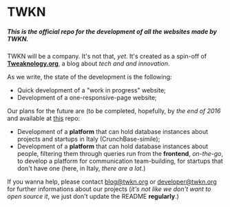 # TWKN

##### This is the official repo for the development of all the websites made by TWKN.

TWKN will be a company. It's not that, *yet*. It's created as a spin-off of **[Tweaknology.org](http://tweaknology.org=)**, a blog
about *tech and and innovation*.

As we write, the state of the development is the following:
+ Quick development of a "work in progress" website;
+ Development of a one-responsive-page website;

Our plans for the future are (to be completed, hopefully, by *the end of 2016* and available at [this](https://github.com/TWKN/Platform.git) repo:
+ Development of a **platform** that can hold database instances about projects and startups in Italy (CrunchBase-simile);
+ Development of a **platform** that can hold database instances about people, filtering them through queries run from the **frontend**, *on-the-go*, to develop a platform for communication team-building, for startups that don't have one (here, in Italy, *there are a lot*.)

If you wanna help, please contact <blog@twkn.org> or <developer@twkn.org> for further informations about our projects (*it's not like we don't want to open source it*, we just don't update the README **regularly**.) 
